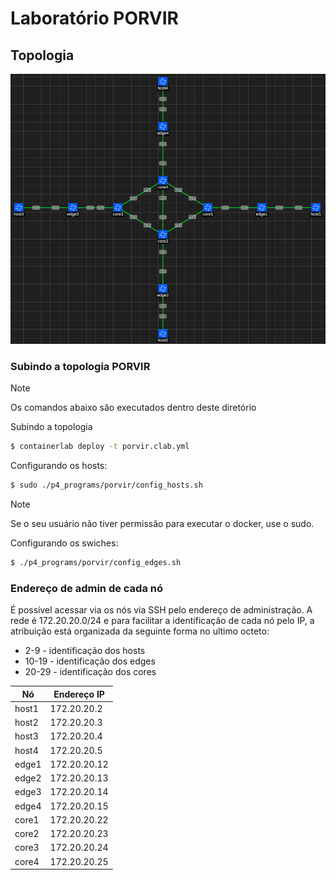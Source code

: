 # Laboratório PORVIR

## Topologia

![Topologia da rede Porvir](p4_programs/porvir/img/topologia_porvir.png)


### Subindo a topologia PORVIR

> [!NOTE]  
> Os comandos abaixo são executados dentro deste diretório

Subindo a topologia

```bash
$ containerlab deploy -t porvir.clab.yml
```

Configurando os hosts:
```bash
$ sudo ./p4_programs/porvir/config_hosts.sh
```
> [!NOTE]  
> Se o seu usuário não tiver permissão para executar o docker, use o sudo.

Configurando os swiches:

```bash
$ ./p4_programs/porvir/config_edges.sh

```

### Endereço de admin de cada nó

É possível acessar via os nós via SSH pelo endereço de administração. A rede é 172.20.20.0/24 e para facilitar a identificação de cada nó pelo IP, a atribuição está organizada da seguinte forma no ultimo octeto:

- 2-9 - identificação dos hosts
- 10-19 - identificação dos edges
- 20-29 - identificação dos cores

| Nó | Endereço IP |
| -- | ----------- |
| host1 | 172.20.20.2 |
| host2 | 172.20.20.3 |
| host3 | 172.20.20.4 |
| host4 | 172.20.20.5 |
| edge1 | 172.20.20.12 |
| edge2 | 172.20.20.13 |
| edge3 | 172.20.20.14 |
| edge4 | 172.20.20.15 |
| core1 | 172.20.20.22 |
| core2 | 172.20.20.23 |
| core3 | 172.20.20.24 |
| core4 | 172.20.20.25 |
